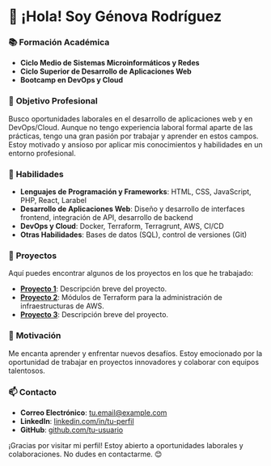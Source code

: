 # 👋 ¡Hola! Soy Génova Rodríguez 

### 📚 **Formación Académica**
- **Ciclo Medio de Sistemas Microinformáticos y Redes**
- **Ciclo Superior de Desarrollo de Aplicaciones Web**
- **Bootcamp en DevOps y Cloud**

### 💼 **Objetivo Profesional**
Busco oportunidades laborales en el desarrollo de aplicaciones web y en DevOps/Cloud. Aunque no tengo experiencia laboral formal aparte de las prácticas, tengo una gran pasión por trabajar y aprender en estos campos. Estoy motivado y ansioso por aplicar mis conocimientos y habilidades en un entorno profesional.

### 🚀 **Habilidades**
- **Lenguajes de Programación y Frameworks**: HTML, CSS, JavaScript, PHP, React, Larabel
- **Desarrollo de Aplicaciones Web**: Diseño y desarrollo de interfaces frontend, integración de API, desarrollo de backend
- **DevOps y Cloud**: Docker, Terraform, Terragrunt, AWS, CI/CD
- **Otras Habilidades**: Bases de datos (SQL), control de versiones (Git)

### 📁 **Proyectos**
Aquí puedes encontrar algunos de los proyectos en los que he trabajado:
- [**Proyecto 1**](#): Descripción breve del proyecto.
- [**Proyecto 2**](#): Módulos de Terraform para la administración de infraestructuras de AWS.
- [**Proyecto 3**](#): Descripción breve del proyecto.

### 🌟 **Motivación**
Me encanta aprender y enfrentar nuevos desafíos. Estoy emocionado por la oportunidad de trabajar en proyectos innovadores y colaborar con equipos talentosos.

### 📫 **Contacto**
- **Correo Electrónico**: [tu.email@example.com](mailto:genova.rod.vaz@gmail.com)
- **LinkedIn**: [linkedin.com/in/tu-perfil](www.linkedin.com/in/génova-rodríguez)
- **GitHub**: [github.com/tu-usuario](https://github.com/GRV-264)

¡Gracias por visitar mi perfil! Estoy abierto a oportunidades laborales y colaboraciones. No dudes en contactarme. 😊



